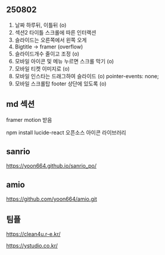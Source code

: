 ## 250802

1. 날짜 하루뒤, 이틀뒤 (o)
2. 섹션2 타이틀 스크롤에 따른 인터랙션
3. 슬라이드는 오른쪽에서 왼쪽 오게
4. Bigtitle -> framer (overflow)
5. 슬라이드개수 줄이고 조정 (o)
6. 모바일 아이콘 및 메뉴 누르면 스크롤 막기 (o)
7. 모바일 티켓 이미지로 (o)
8. 모바일 인스타는 드래그하여 슬라이드 (o)
pointer-events: none;
9. 모바일 스크롤탑 footer 상단에 있도록 (o)


## md 섹션
framer motion 받음

npm install lucide-react
오픈소스 아이콘 라이브러리


## sanrio
https://yoon664.github.io/sanrio_po/

## amio
https://github.com/yoon664/amio.git

## 팀플
https://clean4u.r-e.kr/



https://ystudio.co.kr/